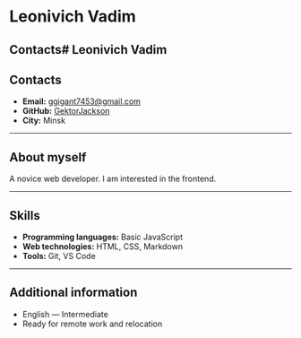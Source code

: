 # Leonivich Vadim

## Contacts# Leonivich Vadim

## Contacts

- **Email:** ggigant7453@gmail.com  
- **GitHub:** [GektorJackson](https://github.com/GektorJackson)
- **City:** Minsk

---

## About myself

A novice web developer. I am interested in the frontend.

---

## Skills

- **Programming languages:** Basic JavaScript
- **Web technologies:** HTML, CSS, Markdown
- **Tools:** Git, VS Code

---

## Additional information

- English — Intermediate
- Ready for remote work and relocation
